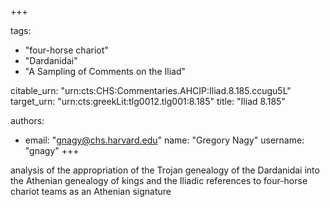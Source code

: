 +++

tags:
- "four-horse chariot"
- "Dardanidai"
- "A Sampling of Comments on the Iliad"

citable_urn: "urn:cts:CHS:Commentaries.AHCIP:Iliad.8.185.ccugu5L"
target_urn: "urn:cts:greekLit:tlg0012.tlg001:8.185"
title: "Iliad 8.185"

authors:
- email: "gnagy@chs.harvard.edu"
  name: "Gregory Nagy"
  username: "gnagy"
+++

<p>analysis of the appropriation of the Trojan genealogy of the Dardanidai into the Athenian genealogy of kings and the Iliadic references to four-horse chariot teams as an Athenian signature</p>